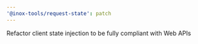```yaml
---
'@inox-tools/request-state': patch
---
```


Refactor client state injection to be fully compliant with Web APIs
